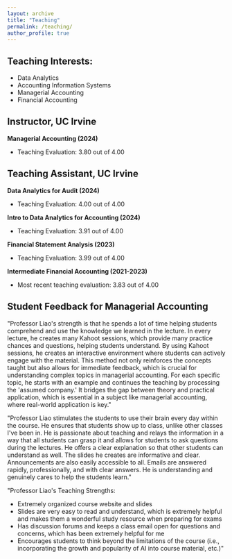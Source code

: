 ```yaml
---
layout: archive
title: "Teaching"
permalink: /teaching/
author_profile: true
---
```


## Teaching Interests:
- Data Analytics
- Accounting Information Systems
- Managerial Accounting
- Financial Accounting

## Instructor, UC Irvine
**Managerial Accounting (2024)**   
- Teaching Evaluation: 3.80 out of 4.00

## Teaching Assistant, UC Irvine
**Data Analytics for Audit (2024)**   
- Teaching Evaluation: 4.00 out of 4.00

**Intro to Data Analytics for Accounting (2024)**  
- Teaching Evaluation: 3.91 out of 4.00

**Financial Statement Analysis (2023)**  
- Teaching Evaluation: 3.99 out of 4.00

**Intermediate Financial Accounting (2021-2023)**  
- Most recent teaching evaluation: 3.83 out of 4.00

## Student Feedback for Managerial Accounting

"Professor Liao's strength is that he spends a lot of time helping students comprehend and use the knowledge we learned in the lecture. In every lecture, he creates many Kahoot sessions, which provide many practice chances and questions, helping students understand. By using Kahoot sessions, he creates an interactive environment where students can actively engage with the material. This method not only reinforces the concepts taught but also allows for immediate feedback, which is crucial for understanding complex topics in managerial accounting. For each specific topic, he starts with an example and continues the teaching by processing the 'assumed company.' It bridges the gap between theory and practical application, which is essential in a subject like managerial accounting, where real-world application is key."

"Professor Liao stimulates the students to use their brain every day within the course. He ensures that students show up to class, unlike other classes I've been in. He is passionate about teaching and relays the information in a way that all students can grasp it and allows for students to ask questions during the lectures. He offers a clear explanation so that other students can understand as well. The slides he creates are informative and clear. Announcements are also easily accessible to all. Emails are answered rapidly, professionally, and with clear answers. He is understanding and genuinely cares to help the students learn."

"Professor Liao's Teaching Strengths:
- Extremely organized course website and slides
- Slides are very easy to read and understand, which is extremely helpful and makes them a wonderful study resource when preparing for exams
- Has discussion forums and keeps a class email open for questions and concerns, which has been extremely helpful for me
- Encourages students to think beyond the limitations of the course (i.e., incorporating the growth and popularity of AI into course material, etc.)"
